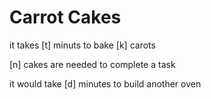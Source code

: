# Carrot Cakes

it takes [t] minuts to bake [k] carots

[n] cakes are needed to complete a task

it would take [d] minutes to build another oven

